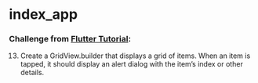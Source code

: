 # index_app

### Challenge from [Flutter Tutorial](https://flutter-tutorial.net/list-and-grid/questions-for-practice-2/):
13. Create a GridView.builder that displays a grid of items. When an item is tapped, it should display an alert dialog with the item’s index or other details.